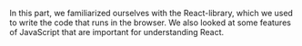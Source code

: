 In this part, we familiarized ourselves with the React-library, which we used to write the code that runs in the browser. We also looked at some features of JavaScript that are important for understanding React.
